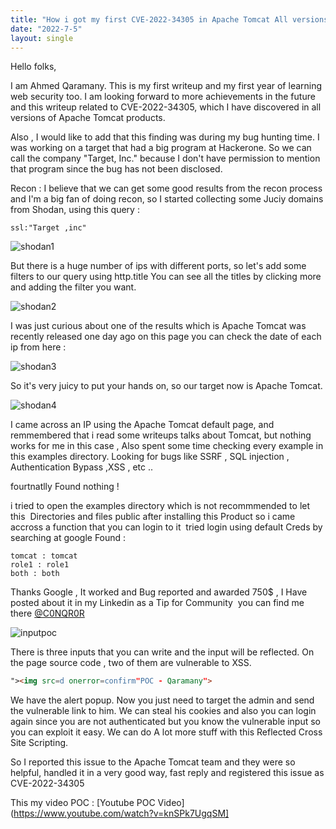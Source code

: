 ```yaml
---
title: "How i got my first CVE-2022-34305 in Apache Tomcat All versions "
date: "2022-7-5"
layout: single
---
```

Hello folks, 

I am Ahmed Qaramany. This is my first writeup and my first year of learning web security too. I am looking forward to more achievements in the future and this writeup related to CVE-2022-34305, which I have discovered in all versions of Apache Tomcat products.


Also , I would like to add that this finding was during my bug hunting time.
I was working on a target that had a big program at Hackerone. So we can call the company "Target, Inc."
because I don't have permission to mention that program since the bug has not been disclosed.


Recon : 
I believe that we can get some good results from the recon process and I'm a big fan of doing recon, so I started collecting some Juciy domains from Shodan, using this query :


```
ssl:"Target ,inc"
```



![shodan1](https://i.imgur.com/hEA5cbc.png)



But there is a huge number of ips with different ports, so let's add some filters to our query using http.title
You can see all the titles by clicking more and adding the filter you want.



![shodan2](https://i.imgur.com/oqfZV69.png)



I was just curious about one of the results which is Apache Tomcat was recently released one day ago on this page you can check the date of each ip from here : 



![shodan3](https://i.imgur.com/Ey1qnSh.png)



So it's very juicy to put your hands on, so our target now is Apache Tomcat.


![shodan4](https://i.imgur.com/SJu2cYS.png)



I came across an IP using the Apache Tomcat default page, and remmembered that i read some writeups talks about Tomcat, but nothing works for me in this case , Also spent some time checking every example in this examples directory.
Looking for bugs like 
SSRF , SQL injection , Authentication Bypass ,XSS , etc ..


fourtnatlly Found nothing !



i tried to open the examples directory which is not recommmended to let this 
Directories and files public after installing this Product
so i came accross a function that you can login to it 
tried login using default Creds by searching at google Found : 



```
tomcat : tomcat 
role1 : role1
both : both 
```



Thanks Google , It worked and Bug reported and awarded 750$ , I Have posted about it in my Linkedin as a Tip for Community 
you can find me there [@C0NQR0R](https://www.linkedin.com/in/c0nqr0r/)



![inputpoc](https://i.imgur.com/myJXPf3.png)




There is three inputs that you can write and the input will be reflected. On the page source code , two of them are vulnerable to XSS.



```html
"><img src=d onerror=confirm"POC - Qaramany"> 
```


We have the alert popup. Now you just need to target the admin and send the vulnerable link to him.
We can steal his cookies and also you can login again since you are not authenticated but you know the vulnerable input so you can exploit it easy. We can do A lot more stuff with this Reflected Cross Site Scripting. 



So I reported this issue to the Apache Tomcat team and they were so helpful, handled it in a very good way, fast reply  and registered this issue as CVE-2022-34305



This my video POC : 
[Youtube POC Video](https://www.youtube.com/watch?v=knSPk7UgqSM]


